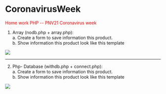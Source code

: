# CoronavirusWeek
<p style="color: red">Home work PHP -- PNV21  Coronavirus week</p>

1. Array (nodb.php + array.php): <br> 
  a. Create a form to save information this product.  
  b. Show information this product look like this template 

<img src="https://i.ibb.co/64K805J/11.png">
<hr>

2. Php- Database (withdb.php + connect.php): <br> 
  a. Create a form to save information this product.  
  b. Show information this product look like this template 
  
 <img src="https://i.ibb.co/64K805J/11.png">


